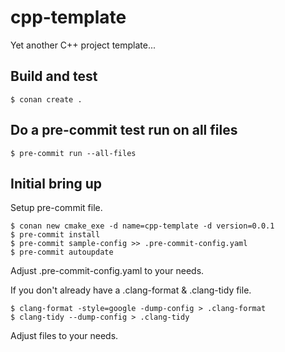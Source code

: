 # cpp-template
Yet another C++ project template...

## Build and test

```
$ conan create .
```

## Do a pre-commit test run on all files

```
$ pre-commit run --all-files
```

## Initial bring up

Setup pre-commit file.

```
$ conan new cmake_exe -d name=cpp-template -d version=0.0.1
$ pre-commit install
$ pre-commit sample-config >> .pre-commit-config.yaml
$ pre-commit autoupdate
```

Adjust .pre-commit-config.yaml to your needs.

If you don't already have a .clang-format & .clang-tidy file.

```
$ clang-format -style=google -dump-config > .clang-format
$ clang-tidy --dump-config > .clang-tidy
```

Adjust files to your needs.
